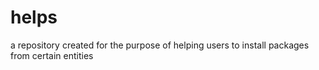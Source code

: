 # helps
a repository created for the purpose of helping users to install packages from certain entities
